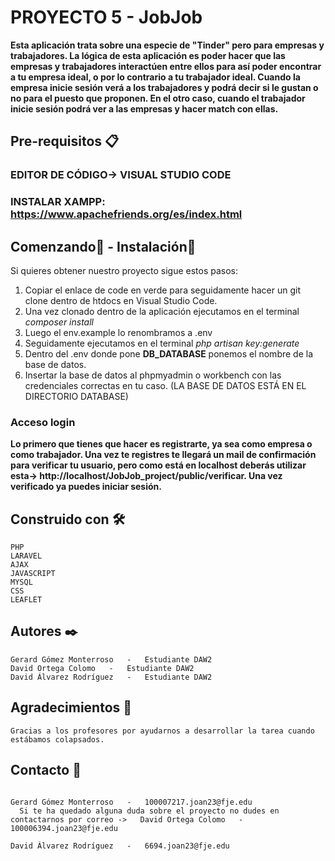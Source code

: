 # PROYECTO 5 - JobJob

**Esta aplicación trata sobre una especie de "Tinder" pero para empresas y trabajadores. La lógica de esta aplicación es poder hacer que las empresas y trabajadores interactúen entre ellos para así poder encontrar a tu empresa ideal, o por lo contrario a tu trabajador ideal. Cuando la empresa inicie sesión verá a los trabajadores y podrá decir si le gustan o no para el puesto que proponen. En el otro caso, cuando el trabajador inicie sesión podrá ver a las empresas y hacer match con ellas.**


## Pre-requisitos 📋

### EDITOR DE CÓDIGO-> VISUAL STUDIO CODE
### INSTALAR XAMPP: https://www.apachefriends.org/es/index.html

## Comenzando🚀 - Instalación🔧

Si quieres obtener nuestro proyecto sigue estos pasos:

1. Copiar el enlace de code en verde para seguidamente hacer un git clone dentro de htdocs en Visual Studio Code.
2. Una vez clonado dentro de la aplicación ejecutamos en el terminal *composer install*
3. Luego el env.example lo renombramos a .env 
4. Seguidamente ejecutamos en el terminal *php artisan key:generate*
5. Dentro del .env donde pone **DB_DATABASE** ponemos el nombre de la base de datos.
6. Insertar la base de datos al phpmyadmin o workbench con las credenciales correctas en tu caso.
(LA BASE DE DATOS ESTÁ EN EL DIRECTORIO DATABASE)

### Acceso login

**Lo primero que tienes que hacer es registrarte, ya sea como empresa o como trabajador. Una vez te registres te llegará un mail de confirmación para verificar tu usuario, pero como está en localhost deberás utilizar esta-> http://localhost/JobJob_project/public/verificar. Una vez verificado ya puedes iniciar sesión.**

## Construido con 🛠️

    PHP 
    LARAVEL
    AJAX
    JAVASCRIPT
    MYSQL
    CSS
    LEAFLET

## Autores ✒️

    Gerard Gómez Monterroso   -   Estudiante DAW2
    David Ortega Colomo   -   Estudiante DAW2
    David Álvarez Rodríguez   -   Estudiante DAW2

## Agradecimientos 🍺

    Gracias a los profesores por ayudarnos a desarrollar la tarea cuando estábamos colapsados.

## Contacto 📧     
  ```  
                                                                                            Gerard Gómez Monterroso   -   100007217.joan23@fje.edu
    Si te ha quedado alguna duda sobre el proyecto no dudes en contactarnos por correo ->   David Ortega Colomo   -   100006394.joan23@fje.edu
                                                                                            David Álvarez Rodríguez   -   6694.joan23@fje.edu
  ```  
